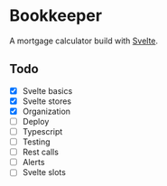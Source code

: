 # Bookkeeper

A mortgage calculator build with [Svelte](https://svelte.dev).

## Todo

- [x] Svelte basics
- [x] Svelte stores
- [x] Organization
- [ ] Deploy
- [ ] Typescript
- [ ] Testing
- [ ] Rest calls
- [ ] Alerts
- [ ] Svelte slots
